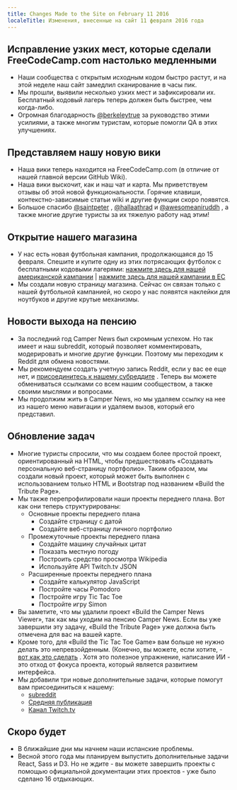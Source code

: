 ```yaml
---
title: Changes Made to the Site on February 11 2016
localeTitle: Изменения, внесенные на сайт 11 февраля 2016 года
---
```

## Исправление узких мест, которые сделали FreeCodeCamp.com настолько медленными

*   Наши сообщества с открытым исходным кодом быстро растут, и на этой неделе наш сайт замедлил сканирование в часы пик.
*   Мы прошли, выявили несколько узких мест и зафиксировали их. Бесплатный кодовый лагерь теперь должен быть быстрее, чем когда-либо.
*   Огромная благодарность [@berkeleytrue](https://gitter.im/berkeleytrue) за руководство этими усилиями, а также многим туристам, которые помогли QA в этих улучшениях.

## Представляем нашу новую вики

*   Наша вики теперь находится на FreeCodeCamp.com (в отличие от нашей главной версии GitHub Wiki).
*   Наша вики выскочит, как и наш чат и карта. Мы приветствуем отзывы об этой новой функциональности. Горячие клавиши, контекстно-зависимые статьи wiki и другие функции скоро появятся.
*   Большое спасибо [@saintpeter](https://gitter.im/saintpeter) , [@hallaathrad](https://gitter.im/hallaathrad) и [@awesomeaniruddh](https://gitter.im/awesomeaniruddh) , а также многие другие туристы за их тяжелую работу над этим!

## Открытие нашего магазина

*   У нас есть новая футбольная кампания, продолжающаяся до 15 февраля. Спешите и купите одну из этих потрясающих футболок с бесплатными кодовыми лагерями: [нажмите здесь для нашей американской кампании](https://teespring.com/free-code-camp-feb) | [нажмите здесь для нашей кампании в ЕС](https://teespring.com/free-code-camp-t-shirt-eu-shop)
*   Мы создали новую страницу магазина. Сейчас он связан только с нашей футбольной кампанией, но скоро у нас появятся наклейки для ноутбуков и другие крутые механизмы.

## Новости выхода на пенсию

*   За последний год Camper News был скромным успехом. Но так имеет и наш subreddit, который позволяет комментировать, модерировать и многие другие функции. Поэтому мы переходим к Reddit для обмена новостями.
*   Мы рекомендуем создать учетную запись Reddit, если у вас ее еще нет, и [присоединитесь к нашему субреддите](https://www.reddit.com/r/freecodecamp) . Теперь вы можете обмениваться ссылками со всем нашим сообществом, а также своими мыслями и вопросами.
*   Мы продолжим жить в Camper News, но мы удаляем ссылку на нее из нашего меню навигации и удаляем вызов, который его представил.

## Обновление задач

*   Многие туристы спросили, что мы создаем более простой проект, ориентированный на HTML, чтобы предшествовать «Создавать персональную веб-страницу портфолио». Таким образом, мы создали новый проект, который может быть выполнен с использованием только HTML и Bootstrap под названием «Build the Tribute Page».
*   Мы также перепрофилировали наши проекты переднего плана. Вот как они теперь структурированы:
    *   Основные проекты переднего плана
        *   Создайте страницу с датой
        *   Создайте веб-страницу личного портфолио
    *   Промежуточные проекты переднего плана
        *   Создайте машину случайных цитат
        *   Показать местную погоду
        *   Построить средство просмотра Wikipedia
        *   Используйте API Twitch.tv JSON
    *   Расширенные проекты переднего плана
        *   Создайте калькулятор JavaScript
        *   Постройте часы Pomodoro
        *   Постройте игру Tic Tac Toe
        *   Постройте игру Simon
*   Вы заметите, что мы удалили проект «Build the Camper News Viewer», так как мы уходим на пенсию Camper News. Если вы уже завершили эту задачу, «Build the Tribute Page» уже должна быть отмечена для вас на вашей карте.
*   Кроме того, для «Build the Tic Tac Toe Game» вам больше не нужно делать это непревзойденным. (Конечно, вы можете, если хотите, - [вот как это сделать](http://neverstopbuilding.com/minimax) . Хотя это полезное упражнение, написание ИИ - это отход от фокуса проекта, который является развитием интерфейса.
*   Мы добавили три новые дополнительные задачи, которые помогут вам присоединиться к нашему:
    *   [subreddit](https://reddit.com/r/freecodecamp)
    *   [Средняя публикация](https://medium.freecodecamp.com)
    *   [Канал Twitch.tv](https://twitch.tv/freecodecamp)

## Скоро будет

*   В ближайшие дни мы начнем наши испанские проблемы.
*   Весной этого года мы планируем выпустить дополнительные задачи React, Sass и D3. Но не ждите - вы можете завершить проекты с помощью официальной документации этих проектов - уже было сделано 16 отдыхающих.